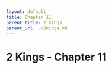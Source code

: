 ```yaml
---
layout: default
title: Chapter 11
parent_title: 2 Kings
parent_url: ./2kings.md
---
```


# 2 Kings - Chapter 11
